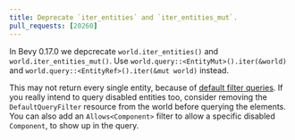 ```yaml
---
title: Deprecate `iter_entities` and `iter_entities_mut`.
pull_requests: [20260]
---
```


In Bevy 0.17.0 we depcrecate `world.iter_entities()` and `world.iter_entities_mut()`.
Use `world.query::<EntityMut>().iter(&world)` and `world.query::<EntityRef>().iter(&mut world)` instead.

This may not return every single entity, because of [default filter queries](). If you really intend to query disabled entities too, consider removing the `DefaultQueryFilter` resource from the world before querying the elements. You can also add an `Allows<Component>` filter to allow a specific disabled `Component`, to show up in the query.
